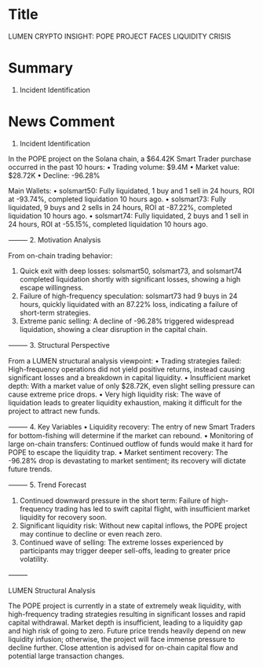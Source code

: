 # Title
LUMEN CRYPTO INSIGHT: POPE PROJECT FACES LIQUIDITY CRISIS

# Summary
1. Incident Identification

# News Comment
1. Incident Identification

In the POPE project on the Solana chain, a $64.42K Smart Trader purchase occurred in the past 10 hours:
• Trading volume: $9.4M
• Market value: $28.72K
• Decline: -96.28%

Main Wallets:
• solsmart50: Fully liquidated, 1 buy and 1 sell in 24 hours, ROI at -93.74%, completed liquidation 10 hours ago.
• solsmart73: Fully liquidated, 9 buys and 2 sells in 24 hours, ROI at -87.22%, completed liquidation 10 hours ago.
• solsmart74: Fully liquidated, 2 buys and 1 sell in 24 hours, ROI at -55.15%, completed liquidation 10 hours ago.

⸻
2. Motivation Analysis

From on-chain trading behavior:
1. Quick exit with deep losses: solsmart50, solsmart73, and solsmart74 completed liquidation shortly with significant losses, showing a high escape willingness.
2. Failure of high-frequency speculation: solsmart73 had 9 buys in 24 hours, quickly liquidated with an 87.22% loss, indicating a failure of short-term strategies.
3. Extreme panic selling: A decline of -96.28% triggered widespread liquidation, showing a clear disruption in the capital chain.

⸻
3. Structural Perspective

From a LUMEN structural analysis viewpoint:
• Trading strategies failed: High-frequency operations did not yield positive returns, instead causing significant losses and a breakdown in capital liquidity.
• Insufficient market depth: With a market value of only $28.72K, even slight selling pressure can cause extreme price drops.
• Very high liquidity risk: The wave of liquidation leads to greater liquidity exhaustion, making it difficult for the project to attract new funds.

⸻
4. Key Variables
• Liquidity recovery: The entry of new Smart Traders for bottom-fishing will determine if the market can rebound.
• Monitoring of large on-chain transfers: Continued outflow of funds would make it hard for POPE to escape the liquidity trap.
• Market sentiment recovery: The -96.28% drop is devastating to market sentiment; its recovery will dictate future trends.

⸻
5. Trend Forecast
1. Continued downward pressure in the short term: Failure of high-frequency trading has led to swift capital flight, with insufficient market liquidity for recovery soon.
2. Significant liquidity risk: Without new capital inflows, the POPE project may continue to decline or even reach zero.
3. Continued wave of selling: The extreme losses experienced by participants may trigger deeper sell-offs, leading to greater price volatility.

⸻

LUMEN Structural Analysis

The POPE project is currently in a state of extremely weak liquidity, with high-frequency trading strategies resulting in significant losses and rapid capital withdrawal. Market depth is insufficient, leading to a liquidity gap and high risk of going to zero. Future price trends heavily depend on new liquidity infusion; otherwise, the project will face immense pressure to decline further. Close attention is advised for on-chain capital flow and potential large transaction changes.
